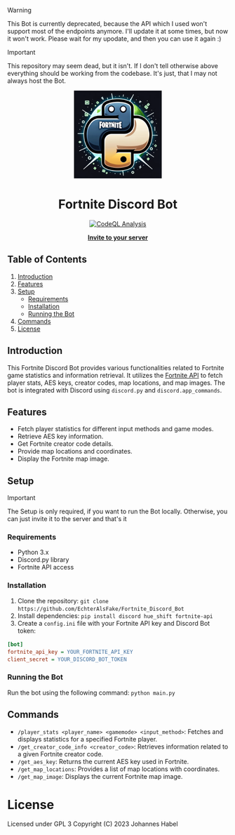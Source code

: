 > [!WARNING]
> This Bot is currently deprecated, because the API which I used won't support most of the endpoints anymore. I'll update it at some times, but now it won't work.
> Please wait for my upodate, and then you can use it again :)

> [!IMPORTANT]
> This repository may seem dead, but it isn't. If I don't tell otherwise above everything should be working from the codebase. It's just, that I may not always host the Bot.
<p align="center">
  <img src="https://github.com/EchterAlsFake/Fortnite_Discord_Bot/blob/657bc9b6d758f4649a9730ada9aa77e45c02b118/assets/Fortnite.png" alt="Fortnite Discord Bot Logo" width="200"/>
</p>

<h1 align="center">Fortnite Discord Bot</h1>
<p align="center">
<a href="https://github.com/EchterAlsFake/Porn_Fetch/workflows/CodeQL"><img src="https://github.com/EchterAlsFake/Porn_Fetch/workflows/CodeQL/badge.svg" alt="CodeQL Analysis"/></a>
</p>

<p align="center">
  <a href="https://discord.com/api/oauth2/authorize?client_id=1187896849739288749&scope=applications.commands"><strong>Invite to your server</strong></a>

## Table of Contents
1. [Introduction](#introduction)
2. [Features](#features)
3. [Setup](#setup)
   - [Requirements](#requirements)
   - [Installation](#installation)
   - [Running the Bot](#running-the-bot)
4. [Commands](#commands)
5. [License](#license)

## Introduction
This Fortnite Discord Bot provides various functionalities related to Fortnite game statistics and information retrieval. It utilizes the [Fortnite API](https://fortnite-api.com) to fetch player stats, AES keys, creator codes, map locations, and map images. The bot is integrated with Discord using `discord.py` and `discord.app_commands`.

## Features
- Fetch player statistics for different input methods and game modes.
- Retrieve AES key information.
- Get Fortnite creator code details.
- Provide map locations and coordinates.
- Display the Fortnite map image.

## Setup

> [!IMPORTANT] 
> The Setup is only required, if you want to run the Bot locally. Otherwise, you can just invite it to the server and that's it

### Requirements
- Python 3.x
- Discord.py library
- Fortnite API access

### Installation
1. Clone the repository:
`git clone https://github.com/EchterAlsFake/Fortnite_Discord_Bot`
2. Install dependencies: `pip install discord hue_shift fortnite-api`
3. Create a `config.ini` file with your Fortnite API key and Discord Bot token:
```ini
[bot]
fortnite_api_key = YOUR_FORTNITE_API_KEY
client_secret = YOUR_DISCORD_BOT_TOKEN
```

### Running the Bot
Run the bot using the following command: `python main.py`


## Commands
- `/player_stats <player_name> <gamemode> <input_method>`: Fetches and displays statistics for a specified Fortnite player.
- `/get_creator_code_info <creator_code>`: Retrieves information related to a given Fortnite creator code.
- `/get_aes_key`: Returns the current AES key used in Fortnite.
- `/get_map_locations`: Provides a list of map locations with coordinates.
- `/get_map_image`: Displays the current Fortnite map image.

# License
Licensed under GPL 3 
Copyright (C) 2023 Johannes Habel
